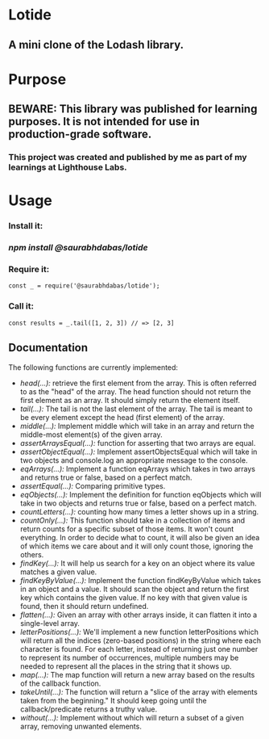 # Lotide
## A mini clone of the Lodash library.

# Purpose
## BEWARE: This library was published for learning purposes. It is not intended for use in production-grade software.

### This project was created and published by me as part of my learnings at Lighthouse Labs.

# Usage
### **Install it:**

### *npm install @saurabhdabas/lotide*

### **Require it:**

```const _ = require('@saurabhdabas/lotide');```

### **Call it:**

```const results = _.tail([1, 2, 3]) // => [2, 3]```

## Documentation
The following functions are currently implemented:

* *head(...):* retrieve the first element from the array. This is often referred to as the "head" of the array. The head function should not return the first element as an array. It should simply return the element itself.
* *tail(...):* The tail is not the last element of the array. The tail is meant to be every element except the head (first element) of the array.
* *middle(...):* Implement middle which will take in an array and return the middle-most element(s) of the given array.
* *assertArraysEqual(...):* function for asserting that two arrays are equal.
* *assertObjectEqual(...):* Implement assertObjectsEqual which will take in two objects and console.log an appropriate message to the console.
* *eqArrays(...):* Implement a function eqArrays which takes in two arrays and returns true or false, based on a perfect match.
* *assertEqual(...):* Comparing primitive types.
* *eqObjects(...):* Implement the definition for function eqObjects which will take in two objects and returns true or false, based on a perfect match.
* *countLetters(...):* counting how many times a letter shows up in a string.
* *countOnly(...):* This function should take in a collection of items and return counts for a specific subset of those items. It won't count everything. In order to decide what to count, it will also be given an idea of which items we care about and it will only count those, ignoring the others.
* *findKey(...):* It will help us search for a key on an object where its value matches a given value.
* *findKeyByValue(...):* Implement the function findKeyByValue which takes in an object and a value. It should scan the object and return the first key which contains the given value. If no key with that given value is found, then it should return undefined.
* *flatten(...):* Given an array with other arrays inside, it can flatten it into a single-level array.
* *letterPositions(...):* We'll implement a new function letterPositions which will return all the indices (zero-based positions) in the string where each character is found. For each letter, instead of returning just one number to represent its number of occurrences, multiple numbers may be needed to represent all the places in the string that it shows up.
* *map(...):* The map function will return a new array based on the results of the callback function.
* *takeUntil(...):* The function will return a "slice of the array with elements taken from the beginning." It should keep going until the callback/predicate returns a truthy value.
* *without(...):* Implement without which will return a subset of a given array, removing unwanted elements.
